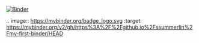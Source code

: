 [![Binder](https://mybinder.org/badge_logo.svg)](https://mybinder.org/v2/gh/https%3A%2F%2Fgithub.io%2Fssummerlin%2Fmy-first-binder/HEAD)

.. image:: https://mybinder.org/badge_logo.svg
 :target: https://mybinder.org/v2/gh/https%3A%2F%2Fgithub.io%2Fssummerlin%2Fmy-first-binder/HEAD
